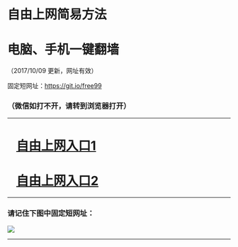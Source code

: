 ﻿# 自由上网简易方法

# 电脑、手机一键翻墙

（2017/10/09 更新，网址有效）

固定短网址：https://git.io/free99

### （微信如打不开，请转到浏览器打开）


***





# &nbsp;&nbsp; <a href="http://ft3168319515.fwq-tz-1001.info/fwqtz01.html?t=100900116315 " target="_blank">自由上网入口1</a>
# &nbsp;&nbsp; <a href="http://ft1460825747.fwq-tz-1002.info/fwqtz02.html?t=100900131908 " target="_blank">自由上网入口2</a>
***

### 请记住下图中固定短网址：

<img src="https://s3-us-west-2.amazonaws.com/fwq-1001/yjfq-20170905okok.png" /> 


***

